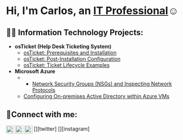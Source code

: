 <h1>Hi, I'm Carlos, an <a href="https://www.linkedin.com/in/carlos-sanchez-784049325/">IT Professional</a>☺</h1>

<h2>👨‍💻 Information Technology Projects:</h2>

- <b>osTicket (Help Desk Ticketing System)</b>
  - [osTicket: Prerequisites and Installation](https://github.com/CdSecure/osticket-prereqs)
  - [osTicket: Post-Installation Configuration](https://github.com/CdSecure//post-install-config)
  - [osTicket: Ticket Lifecycle Examples](https://github.com/CdSecure//ticket-lifecycle)
- <b>Microsoft Azure</b>
  - - [Network Security Groups (NSGs) and Inspecting Network Protocols](https://github.com/CdSecure//azure-network-protocols)
  - [Configuring On-premises Active Directory within Azure VMs](https://github.com/CdSecure//configure-ad)
  

<h2>🤳Connect with me:</h2>

[<img align="left" alt="Josh | Twitter" width="22px" src="https://cdn.jsdelivr.net/npm/simple-icons@v3/icons/twitter.svg" />][twitter]
[<img align="left" alt="Josh | LinkedIn" width="22px" src="https://cdn.jsdelivr.net/npm/simple-icons@v3/icons/linkedin.svg" />][linkedin]
[<img align="left" alt="Josh | Instagram" width="22px" src="https://cdn.jsdelivr.net/npm/simple-icons@v3/icons/instagram.svg" />][instagram]


[linkedin]: https://www.linkedin.com/in/carlos-sanchez-784049325/
